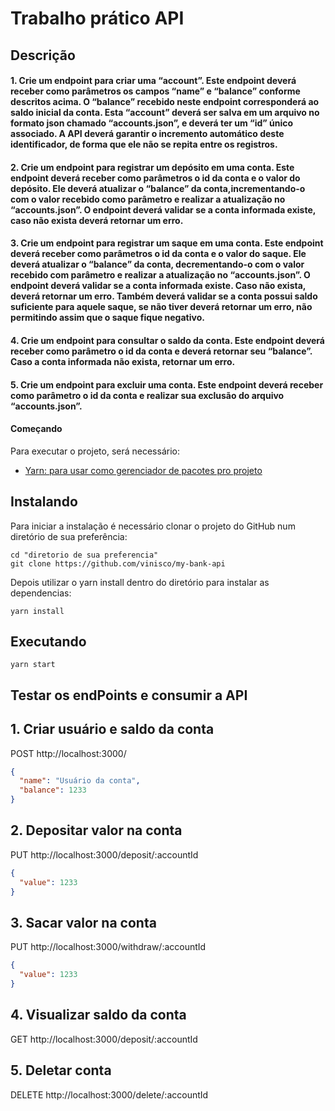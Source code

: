 # Trabalho prático API

## Descrição

#### 1. Crie um endpoint para criar uma “account”. Este endpoint deverá receber como parâmetros os campos “name” e “balance” conforme descritos acima. O “balance” recebido neste endpoint corresponderá ao saldo inicial da conta. Esta “account” deverá ser salva em um arquivo no formato json chamado “accounts.json”, e deverá ter um “id” único associado. A API deverá garantir o incremento automático deste identificador, de forma que ele não se repita entre os registros.

#### 2. Crie um endpoint para registrar um depósito em uma conta. Este endpoint deverá receber como parâmetros o id da conta e o valor do depósito. Ele deverá atualizar o “balance” da conta,incrementando-o com o valor recebido como parâmetro e realizar a atualização no “accounts.json”. O endpoint deverá validar se a conta informada existe, caso não exista deverá retornar um erro.

#### 3. Crie um endpoint para registrar um saque em uma conta. Este endpoint deverá receber como parâmetros o id da conta e o valor do saque. Ele deverá atualizar o “balance” da conta, decrementando-o com o valor recebido com parâmetro e realizar a atualização no “accounts.json”. O endpoint deverá validar se a conta informada existe. Caso não exista, deverá retornar um erro. Também deverá validar se a conta possui saldo suficiente para aquele saque, se não tiver deverá retornar um erro, não permitindo assim que o saque fique negativo.

#### 4. Crie um endpoint para consultar o saldo da conta. Este endpoint deverá receber como parâmetro o id da conta e deverá retornar seu “balance”. Caso a conta informada não exista, retornar um erro.

#### 5. Crie um endpoint para excluir uma conta. Este endpoint deverá receber como parâmetro o id da conta e realizar sua exclusão do arquivo “accounts.json”.

#### Começando

Para executar o projeto, será necessário:

- [Yarn: para usar como gerenciador de pacotes pro projeto](https://yarnpkg.com/lang/en/docs/install/)

## Instalando

Para iniciar a instalação é necessário clonar o projeto do GitHub num diretório de sua preferência:

```shell
cd "diretorio de sua preferencia"
git clone https://github.com/vinisco/my-bank-api
```

Depois utilizar o yarn install dentro do diretório para instalar as dependencias:

```shell
yarn install
```

## Executando

```shell
yarn start
```

## Testar os endPoints e consumir a API

## 1. Criar usuário e saldo da conta

POST http://localhost:3000/

```json
{
  "name": "Usuário da conta",
  "balance": 1233
}
```

## 2. Depositar valor na conta

PUT http://localhost:3000/deposit/:accountId

```json
{
  "value": 1233
}
```

## 3. Sacar valor na conta

PUT http://localhost:3000/withdraw/:accountId

```json
{
  "value": 1233
}
```

## 4. Visualizar saldo da conta

GET http://localhost:3000/deposit/:accountId

## 5. Deletar conta

DELETE http://localhost:3000/delete/:accountId
